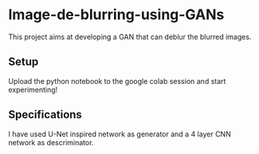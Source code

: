 # Image-de-blurring-using-GANs
This project aims at developing a GAN that can deblur the blurred images.

## Setup
Upload the python notebook to the google colab session and start experimenting!

## Specifications
I have used U-Net inspired network as generator and a 4 layer CNN network as descriminator.
